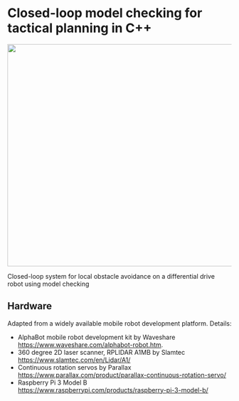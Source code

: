 # Closed-loop model checking for tactical planning in C++

<img src="https://github.com/possibilia/mcplanner/blob/main/robot.jpg" width="550" height="500">

Closed-loop system for local obstacle avoidance on a differential drive robot using model checking 

## Hardware 

Adapted from a widely available mobile robot development platform. Details:

- AlphaBot mobile robot development kit by Waveshare https://www.waveshare.com/alphabot-robot.htm. 
- 360 degree 2D laser scanner, RPLIDAR A1MB by Slamtec https://www.slamtec.com/en/Lidar/A1/
- Continuous rotation servos by Parallax https://www.parallax.com/product/parallax-continuous-rotation-servo/
- Raspberry Pi 3 Model B https://www.raspberrypi.com/products/raspberry-pi-3-model-b/
